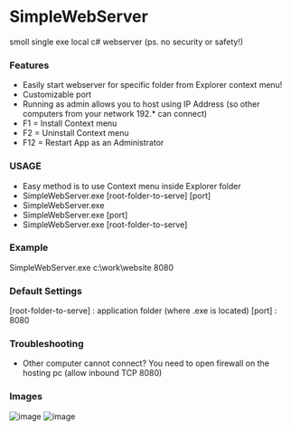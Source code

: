 # SimpleWebServer
smoll single exe local c# webserver (ps. no security or safety!)

### Features
- Easily start webserver for specific folder from Explorer context menu!
- Customizable port
- Running as admin allows you to host using IP Address (so other computers from your network 192.* can connect)
- F1 = Install Context menu
- F2 = Uninstall Context menu
- F12 = Restart App as an Administrator

### USAGE
- Easy method is to use Context menu inside Explorer folder
- SimpleWebServer.exe [root-folder-to-serve] [port]
- SimpleWebServer.exe
- SimpleWebServer.exe [port]
- SimpleWebServer.exe [root-folder-to-serve]

### Example
SimpleWebServer.exe c:\work\website 8080

### Default Settings
[root-folder-to-serve] : application folder (where .exe is located)
[port] : 8080

### Troubleshooting
- Other computer cannot connect? You need to open firewall on the hosting pc (allow inbound TCP 8080)

### Images
![image](https://github.com/unitycoder/SimpleWebServer/assets/5438317/9d1a0a31-6752-495f-810a-f0ef8a4ef7f4)
![image](https://github.com/unitycoder/SimpleWebServer/assets/5438317/7eb390ec-aa5f-4c26-9fa6-6fab42ee6bf8)
